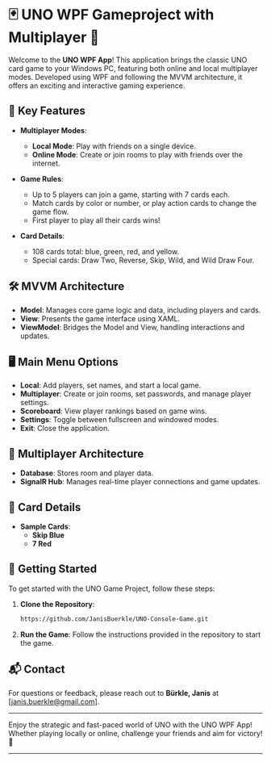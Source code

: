 # 🃏 UNO WPF Gameproject with Multiplayer 🎲

Welcome to the **UNO WPF App**! This application brings the classic UNO card game to your Windows PC, featuring both online and local multiplayer modes. Developed using WPF and following the MVVM architecture, it offers an exciting and interactive gaming experience.

## 🌟 Key Features

- **Multiplayer Modes**:
  - **Local Mode**: Play with friends on a single device.
  - **Online Mode**: Create or join rooms to play with friends over the internet.

- **Game Rules**:
  - Up to 5 players can join a game, starting with 7 cards each.
  - Match cards by color or number, or play action cards to change the game flow.
  - First player to play all their cards wins!

- **Card Details**:
  - 108 cards total: blue, green, red, and yellow.
  - Special cards: Draw Two, Reverse, Skip, Wild, and Wild Draw Four.

## 🛠️ MVVM Architecture

- **Model**: Manages core game logic and data, including players and cards.
- **View**: Presents the game interface using XAML.
- **ViewModel**: Bridges the Model and View, handling interactions and updates.

## 🖥️ Main Menu Options

- **Local**: Add players, set names, and start a local game.
- **Multiplayer**: Create or join rooms, set passwords, and manage player settings.
- **Scoreboard**: View player rankings based on game wins.
- **Settings**: Toggle between fullscreen and windowed modes.
- **Exit**: Close the application.

## 📡 Multiplayer Architecture

- **Database**: Stores room and player data.
- **SignalR Hub**: Manages real-time player connections and game updates.

## 🎴 Card Details

- **Sample Cards**:
  - **Skip Blue**
  - **7 Red**

## 🚀 Getting Started

To get started with the UNO Game Project, follow these steps:

1. **Clone the Repository**:
   ```bash
   https://github.com/JanisBuerkle/UNO-Console-Game.git
   ```
   

2. **Run the Game**:
   Follow the instructions provided in the repository to start the game.

## 📬 Contact

For questions or feedback, please reach out to **Bürkle, Janis** at [janis.buerkle@gmail.com].

---

Enjoy the strategic and fast-paced world of UNO with the UNO WPF App! Whether playing locally or online, challenge your friends and aim for victory! 🚀

---
